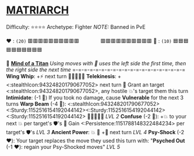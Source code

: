 # [**__MATRIARCH__**](<https://www.youtube.com/watch?v=NFTemk99fLU>)
Difficulty: ⭐⭐⭐⭐
Archetype: Fighter
*NOTE:* Banned in PvE

:heart: : `(20)` :red_square::red_square::red_square::red_square::red_square::red_square::red_square::red_square::red_square::red_square:
 `       `   :red_square::red_square::red_square::red_square::red_square::red_square::red_square::red_square::red_square::red_square:
:large_blue_diamond: : `(10)` :blue_square::blue_square::blue_square::blue_square::blue_square::blue_square::blue_square::blue_square::blue_square::blue_square:

:nazar_amulet:  [**Mind of a Titan**](https://media.discordapp.net/attachments/1056365502101979146/1168051983496781855/matriarch.jpg?ex=65505c2e&is=653de72e&hm=837a0ad9fe1e2cd6517cdf6aec2c095e3af4f8499d94c6cf7c2d4390c41ca9ef&=&width=707&height=676) 
*Using moves with 🔀 uses the left side the first time, then the right side the next time*
=-=-=-=-=-=-=-=-=-=-=-=-=-=-=-=-=-=-=-=
**Wing Whip**: +⚡ next turn 🔀:boom::boom::boom:🌀
**Telekinesis**: +<:stealthIcon:943248201790677052> next turn 🔀 Grant an target <:stealthIcon:943248201790677052>, any hostile 💥's target them this turn
**Intimidate**: (-1 🔷) If you took no damage, cause __Vulnerable__ for the next 3 turns
**Warp Beam** (-4 :large_blue_diamond:): <:stealthIcon:943248201790677052><:Sturdy:1152516154192044142><:Sturdy:1152516154192044142><:Sturdy:1152516154192044142>  🔀:boom::boom::boom::dart: *LVL 2*
**Confuse** (-2 :large_blue_diamond:): +💥 to your next 💥 per target's 🛡️'s 🔀 Gain <:Persistence:1151788148322484234> per target's 🛡️'s *LVL 3*
**Ancient Power**: :boom: 🔀 +🚫 next turn *LVL 4*
**Psy-Shock** (-2 :heart:): Your target replaces the move they used this turn with: "**Psyched Out** (-1 :heart:): regain your Psy-Shocked moves" *LVL 5*
